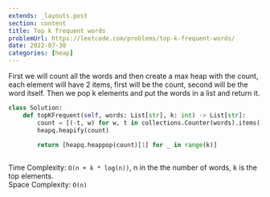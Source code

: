 ```yaml
---
extends: _layouts.post
section: content
title: Top k frequent words
problemUrl: https://leetcode.com/problems/top-k-frequent-words/
date: 2022-07-30
categories: [heap]
---
```


First we will count all the words and then create a max heap with the count, each element will have 2 items, first will be the count, second will be the word itself. Then we pop k elements and put the words in a list and return it.

```python
class Solution:
    def topKFrequent(self, words: List[str], k: int) -> List[str]:
        count = [(-t, w) for w, t in collections.Counter(words).items()]
        heapq.heapify(count)

        return [heapq.heappop(count)[1] for _ in range(k)]
        
```

Time Complexity: `O(n + k * log(n))`, n in the the number of words, k is the top elements. <br/>
Space Complexity: `O(n)`